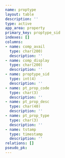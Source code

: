 ```yaml
---
name: proptype
layout: table
description: ''
type: active
app_area: property
primary_key: proptype_sid
indexes: []
columns:
- name: comp_avail
  type: char(200)
  description: ''
- name: comp_display
  type: char(200)
  description: ''
- name: proptype_sid
  type: int(4)
  description: ''
- name: pt_prop_code
  type: char(3)
  description: ''
- name: pt_prop_desc
  type: char(40)
  description: ''
- name: pt_prop_type
  type: char(3)
  description: ''
- name: tstamp
  type: timestamp
  description: ''
relations: []
pseudo_pk: 
---
```


